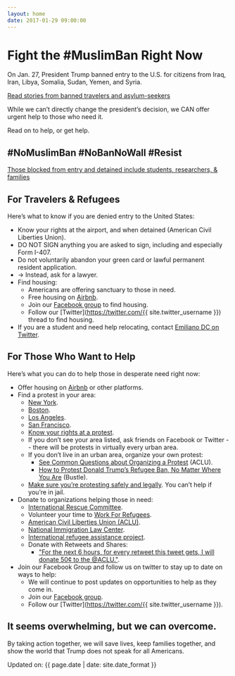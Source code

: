 ```yaml
---
layout: home
date: 2017-01-29 09:00:00
---
```

# Fight the #MuslimBan Right Now

On Jan. 27, President Trump banned entry to the U.S. for citizens from Iraq, Iran, Libya, Somalia, Sudan, Yemen, and Syria.

[Read stories from banned travelers and asylum-seekers](https://www.nytimes.com/2017/01/28/us/us-immigration-ban.html?pagewanted=all)

While we can’t directly change the president’s decision, we CAN offer urgent help to those who need it.

Read on to help, or get help.

## \#NoMuslimBan #NoBanNoWall #Resist

[Those blocked from entry and detained include students, researchers, & families](https://www.nytimes.com/2017/01/28/us/refugees-detained-at-us-airports-prompting-legal-challenges-to-trumps-immigration-order.html?pagewanted=all)

## For Travelers & Refugees

Here’s what to know if you are denied entry to the United States:

  * Know your rights at the airport, and when detained (American Civil Liberties Union).
  * DO NOT SIGN anything you are asked to sign, including and especially Form I-407.
  * Do not voluntarily abandon your green card or lawful permanent resident application.
  * → Instead, ask for a lawyer.
  * Find housing:
    * Americans are offering sanctuary to those in need.
    * Free housing on [Airbnb](https://twitter.com/bchesky/status/825517729251684352).
    * Join our [Facebook group](https://www.facebook.com/groups/155248034975170/) to find housing.
    * Follow our [Twitter](https://twitter.com/{{ site.twitter_username }}) thread to find housing.
  * If you are a student and need help relocating, contact [Emiliano DC on Twitter](https://twitter.com/emilianodc_/status/825450701367148545).

## For Those Who Want to Help

Here’s what you can do to help those in desperate need right now:

  * Offer housing on [Airbnb](https://www.airbnb.com/disaster) or other platforms.
  * Find a protest in your area:
    * [New York](http://pix11.com/2017/01/28/protesters-gather-at-jfk-airports-terminal-4-after-refugees-detained-following-trumps-immigration-ban/).
    * [Boston](https://www.facebook.com/events/1808560036070492/).
    * [Los Angeles](https://www.facebook.com/events/390044374684230/).
    * [San Francisco](https://www.facebook.com/events/1851001951851194).
    * [Know your rights at a protest](https://www.aclu.org/sites/default/files/field_pdf_file/kyr_protests.pdf).
    * If you don’t see your area listed, ask friends on Facebook or Twitter -- there will be protests in virtually every urban area.
    * If you don’t live in an urban area, organize your own protest:
      * [See Common Questions about Organizing a Protest](https://www.aclunc.org/our-work/know-your-rights/free-speech-protests-demonstrations) (ACLU).
      * [How to Protest Donald Trump’s Refugee Ban, No Matter Where You Are](https://www.bustle.com/p/how-to-protest-donald-trumps-refugee-ban-no-matter-where-you-are-33783) (Bustle).
    * [Make sure you’re protesting safely and legally](http://lifehacker.com/how-to-protest-safely-and-legally-5859590). You can’t help if you’re in jail.
  * Donate to organizations helping those in need:
    * [International Rescue Committee](https://help.rescue.org/donate/refugees-need-urgent-support?ms=gs_ppc_onex_inaug17_es_170112&initialms=gs_ppc_onex_inaug17_es_170112&gclid=CMHut-Ww5tECFdm3wAodiUAPXw).
    * Volunteer your time to [Work For Refugees](https://www.globalcitizen.org/en/content/refugees-workforrefugees-worldvision-newzealand/).
    * [American Civil Liberties Union (ACLU)](https://action.aclu.org/secure/he-discriminated-we-sued).
    * [National Immigration Law Center](https://nilc.z2systems.com/np/clients/nilc/donation.jsp?campaign=15).
    * [International refugee assistance project](https://irap.urbanjustice.org/civicrm/contribute/transact?reset=1&id=13).
    * Donate with Retweets and Shares:
      * ["For the next 6 hours, for every retweet this tweet gets, I will donate 50¢ to the @ACLU."](https://twitter.com/pacdude/status/825537340072402944).
  * Join our Facebook Group and follow us on twitter to stay up to date on ways to help:
    * We will continue to post updates on opportunities to help as they come in.
    * Join our [Facebook group](https://www.facebook.com/groups/155248034975170/).
    * Follow our [Twitter](https://twitter.com/{{ site.twitter_username }}).


## It seems overwhelming, but we can overcome.

By taking action together, we will save lives, keep families together, and show the world that Trump does not speak for all Americans.

<span>Updated on: {{ page.date | date: site.date_format }}</span>